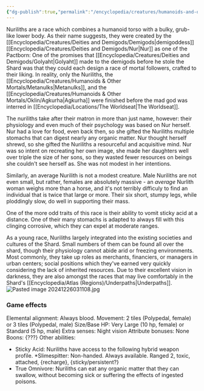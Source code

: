 ```yaml
---
{"dg-publish":true,"permalink":"/encyclopedia/creatures/humanoids-and-other-mortals/nuriliths/","tags":["incomplete"]}
---
```


Nuriliths are a race which combines a humanoid torso with a bulky, grub-like lower body. As their name suggests, they were created by the [[Encyclopedia/Creatures/Deities and Demigods/Demigods\|demigoddess]] [[Encyclopedia/Creatures/Deities and Demigods/Nur\|Nur]] as one of the Pactborn: One of the promises that [[Encyclopedia/Creatures/Deities and Demigods/Golyaht\|Golyaht]] made to the demigods before he stole the Shard was that they could each design a race of mortal followers, crafted to their liking. In reality, only the Nuriliths, the [[Encyclopedia/Creatures/Humanoids & Other Mortals/Metanulks\|Metanulks]], and the [[Encyclopedia/Creatures/Humanoids & Other Mortals/Oklin/Agkurha\|Agkurha]] were finished before the mad god was interred in [[Encyclopedia/Locations/The Worldseat\|The Worldseat]]. 

The nuriliths take after their matron in more than just name, however: their physiology and even much of their psychology was based on Nur herself. Nur had a love for food, even back then, so she gifted the Nuriliths multiple stomachs that can digest nearly any organic matter. Nur thought herself shrewd, so she gifted the Nuriliths a resourceful and acquisitive mind. Nur was so intent on recreating her own image, she made her daughters well over triple the size of her sons, so they wasted fewer resources on beings she couldn't see herself as. She was not modest in her intentions. 

Similarly, an average Nurilith is not a modest creature. Male Nuriliths are not even small, but rather, females are absolutely massive - an *average* Nurlith woman weighs more than a horse, and it's not terribly difficuly to find an individual that is twice that large or more. Their six short, stumpy legs, while ploddingly slow, do well in supporting their mass.

One of the more odd traits of this race is their ability to vomit sticky acid at a distance. One of their many stomachs is adapted to always fill with this clinging corrosive, which they can expel at moderate ranges.

As a young race, Nuriliths largely integrated into the existing societies and cultures of the Shard. Small numbers of them can be found all over the shard, though their physiology cannot abide arid or freezing environments. Most commonly, they take up roles as merchants, financiers, or managers in urban centers; social positions which they've earned very quickly considering the lack of inherited resources. Due to their excellent vision in darkness, they are also amongst the races that may live comfortably in the Shard's [[Encyclopedia/Atlas (Regions)/Underpaths\|Underpaths]].
![Pasted image 20241226031108.jpg](/img/user/Pasted%20image%2020241226031108.jpg)
### Game effects
Elemental alignment: Always blood.
Movement: 2 tiles (Polypedal, female) or 3 tiles (Polypedal, male)
Size/Base HP: Very Large (10 hp, female) or Standard (5 hp, male)
Extra senses: Night vision
Attribute bonuses: None
Boons: {???}
Other abilities: 
- Sticky Acid: Nuriliths have access to the following hybrid weapon profile. *Slimespitter: Non-handed. Always available. Ranged 2, toxic, attached, {recharge}, {sticky/persistent?}
- True Omnivore: Nuriliths can eat any organic matter that they can swallow, without becoming sick or suffering the effects of ingested poisons.